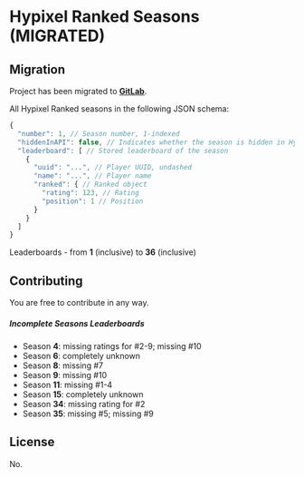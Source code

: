 # Hypixel Ranked Seasons (MIGRATED)

## Migration

Project has been migrated to **[GitLab](https://gitlab.com/mdashlw/hypixel-ranked-seasons)**.

All Hypixel Ranked seasons in the following JSON schema:

```js
{
  "number": 1, // Season number, 1-indexed
  "hiddenInAPI": false, // Indicates whether the season is hidden in Hypixel API or not
  "leaderboard": [ // Stored leaderboard of the season
    {
      "uuid": "...", // Player UUID, undashed
      "name": "...", // Player name
      "ranked": { // Ranked object
        "rating": 123, // Rating
        "position": 1 // Position
      }
    }
  ]
}
```

Leaderboards - from **1** (inclusive) to **36** (inclusive)

## Contributing

You are free to contribute in any way.

##### Incomplete Seasons Leaderboards

* Season **4**: missing ratings for #2-9; missing #10
* Season **6**: completely unknown
* Season **8**: missing #7
* Season **9**: missing #10
* Season **11**: missing #1-4
* Season **15**: completely unknown
* Season **34**: missing rating for #2
* Season **35**: missing #5; missing #9

## License

No.
